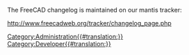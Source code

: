   The FreeCAD changelog is maintained on our mantis tracker:

<http://www.freecadweb.org/tracker/changelog_page.php>






[Category:Administration{{\#translation:}}](Category:Administration.md) [Category:Developer{{\#translation:}}](Category:Developer.md)
